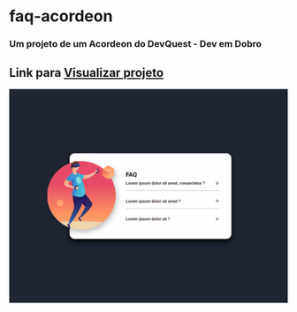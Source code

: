 # faq-acordeon

### Um projeto de um Acordeon do DevQuest - Dev em Dobro

## Link para <a href="https://filipe-dll.github.io/faq-acordeon/">Visualizar projeto</a>

<img src="./src/To_readme.md/Animação.gif" alt="gid do programa">

